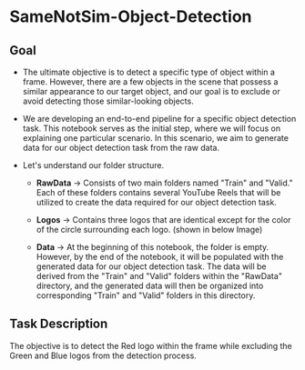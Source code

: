# SameNotSim-Object-Detection

## Goal

* The ultimate objective is to detect a specific type of object within a frame. However, there are a few objects in the scene that possess a similar appearance to our target object, and our goal is to exclude or avoid detecting those similar-looking objects.

* We are developing an end-to-end pipeline for a specific object detection task. This notebook serves as the initial step, where we will focus on explaining one particular scenario. In this scenario, we aim to generate data for our object detection task from the raw data.

* Let's understand our folder structure.

  *  **RawData** -> Consists of two main folders named "Train" and "Valid." Each of these folders contains several YouTube Reels that will be utilized to create the data required for our object detection task.
  
  * **Logos** -> Contains three logos that are identical except for the color of the circle surrounding each logo. (shown in below Image)
  
  * **Data** -> At the beginning of this notebook, the folder is empty. However, by the end of the notebook, it will be populated with the generated data for our object detection task. The data will be derived from the "Train" and "Valid" folders within the "RawData" directory, and the generated data will then be organized into corresponding "Train" and "Valid" folders in this directory.

## Task Description

The objective is to detect the Red logo within the frame while excluding the Green and Blue logos from the detection process.


